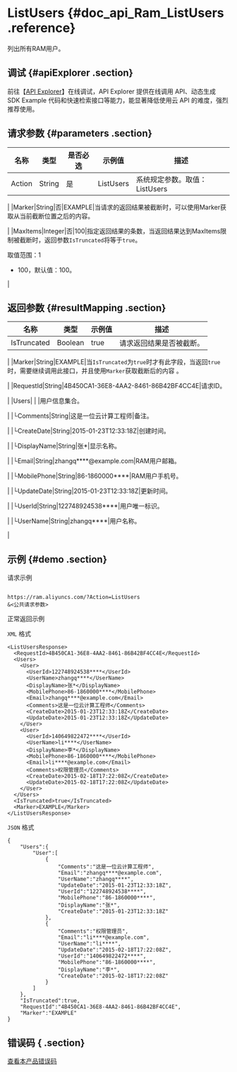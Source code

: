 # ListUsers {#doc_api_Ram_ListUsers .reference}

列出所有RAM用户。

## 调试 {#apiExplorer .section}

前往【[API Explorer](https://api.aliyun.com/#product=Ram&api=ListUsers)】在线调试，API Explorer 提供在线调用 API、动态生成 SDK Example 代码和快速检索接口等能力，能显著降低使用云 API 的难度，强烈推荐使用。

## 请求参数 {#parameters .section}

|名称|类型|是否必选|示例值|描述|
|--|--|----|---|--|
|Action|String|是|ListUsers|系统规定参数。取值：ListUsers

 |
|Marker|String|否|EXAMPLE|当请求的返回结果被截断时，可以使用Marker获取从当前截断位置之后的内容。

 |
|MaxItems|Integer|否|100|指定返回结果的条数，当返回结果达到MaxItems限制被截断时，返回参数`IsTruncated`将等于`true`。

 取值范围：1

 -   100，默认值：100。

 |

## 返回参数 {#resultMapping .section}

|名称|类型|示例值|描述|
|--|--|---|--|
|IsTruncated|Boolean|true|请求返回结果是否被截断。

 |
|Marker|String|EXAMPLE|当`IsTruncated`为`true`时才有此字段，当返回`true`时，需要继续调用此接口，并且使用`Marker`获取截断后的内容 。

 |
|RequestId|String|4B450CA1-36E8-4AA2-8461-86B42BF4CC4E|请求ID。

 |
|Users| | |用户信息集合。

 |
|└Comments|String|这是一位云计算工程师|备注。

 |
|└CreateDate|String|2015-01-23T12:33:18Z|创建时间。

 |
|└DisplayName|String|张\*|显示名称。

 |
|└Email|String|zhangq\*\*\*\*@example.com|RAM用户邮箱。

 |
|└MobilePhone|String|86-1860000\*\*\*\*|RAM用户手机号。

 |
|└UpdateDate|String|2015-01-23T12:33:18Z|更新时间。

 |
|└UserId|String|122748924538\*\*\*\*|用户唯一标识。

 |
|└UserName|String|zhangq\*\*\*\*|用户名称。

 |

## 示例 {#demo .section}

请求示例

``` {#request_demo}

https://ram.aliyuncs.com/?Action=ListUsers
&<公共请求参数>

```

正常返回示例

`XML` 格式

``` {#xml_return_success_demo}
<ListUsersResponse>
  <RequestId>4B450CA1-36E8-4AA2-8461-86B42BF4CC4E</RequestId>
  <Users>
    <User>
      <UserId>122748924538****</UserId>
      <UserName>zhangq****</UserName>
      <DisplayName>张*</DisplayName>
      <MobilePhone>86-1860000****</MobilePhone>
      <Email>zhangq****@example.com</Email>
      <Comments>这是一位云计算工程师</Comments>
      <CreateDate>2015-01-23T12:33:18Z</CreateDate>
      <UpdateDate>2015-01-23T12:33:18Z</UpdateDate>
    </User>
    <User>
      <UserId>140649822472****</UserId>
      <UserName>li****</UserName>
      <DisplayName>李*</DisplayName>
      <MobilePhone>86-1860000****</MobilePhone>
      <Email>li****@example.com</Email>
      <Comments>权限管理员</Comments>
      <CreateDate>2015-02-18T17:22:08Z</CreateDate>
      <UpdateDate>2015-02-18T17:22:08Z</UpdateDate>
    </User>
  </Users>
  <IsTruncated>true</IsTruncated>
  <Marker>EXAMPLE</Marker>
</ListUsersResponse>

```

`JSON` 格式

``` {#json_return_success_demo}
{
	"Users":{
		"User":[
			{
				"Comments":"这是一位云计算工程师",
				"Email":"zhangq****@example.com",
				"UserName":"zhangq****",
				"UpdateDate":"2015-01-23T12:33:18Z",
				"UserId":"122748924538****",
				"MobilePhone":"86-1860000****",
				"DisplayName":"张*",
				"CreateDate":"2015-01-23T12:33:18Z"
			},
			{
				"Comments":"权限管理员",
				"Email":"li****@example.com",
				"UserName":"li****",
				"UpdateDate":"2015-02-18T17:22:08Z",
				"UserId":"140649822472****",
				"MobilePhone":"86-1860000****",
				"DisplayName":"李*",
				"CreateDate":"2015-02-18T17:22:08Z"
			}
		]
	},
	"IsTruncated":true,
	"RequestId":"4B450CA1-36E8-4AA2-8461-86B42BF4CC4E",
	"Marker":"EXAMPLE"
}
```

## 错误码 { .section}

[查看本产品错误码](https://error-center.aliyun.com/status/product/Ram)

